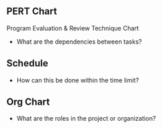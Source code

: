 
## PERT Chart
Program Evaluation & Review Technique Chart
- What are the dependencies between tasks?

## Schedule
- How can this be done within the time limit?

## Org Chart
- What are the roles in the project or organization?